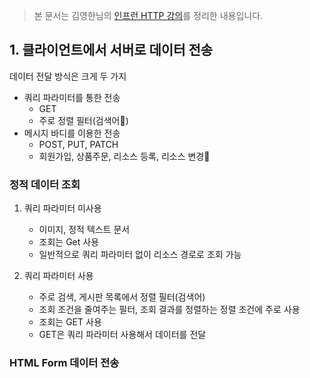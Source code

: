 
> 본 문서는 김영한님의 [인프런 HTTP 강의](https://www.inflearn.com/course/http-%EC%9B%B9-%EB%84%A4%ED%8A%B8%EC%9B%8C%ED%81%AC/)를 정리한 내용입니다.

## 1. 클라이언트에서 서버로 데이터 전송

데이터 전달 방식은 크게 두 가지
- 쿼리 파라미터를 통한 전송
  - GET
  - 주로 정렬 필터(검색어)
- 메시지 바디를 이용한 전송
  - POST, PUT, PATCH
  - 회원가입, 상품주문, 리소스 등록, 리소스 변경

### 정적 데이터 조회
1. 쿼리 파라미터 미사용
   - 이미지, 정적 텍스트 문서
   - 조회는 Get 사용
   - 일반적으로 쿼리 파라미터 없이 리소스 경로로 조회 가능

2. 쿼리 파라미터 사용
   - 주로 검색, 게시판 목록에서 정렬 필터(검색어)
   - 조회 조건을 줄여주는 필터, 조회 결과를 정렬하는 정렬 조건에 주로 사용
   - 조회는 GET 사용
   - GET은 쿼리 파라미터 사용해서 데이터를 전달

### HTML Form 데이터 전송


